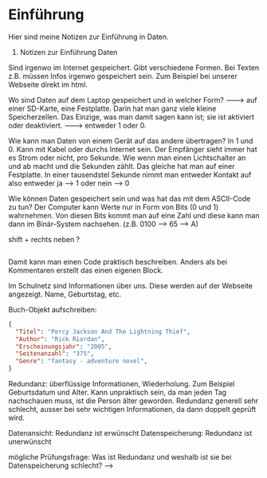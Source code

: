 # Einführung

Hier sind meine Notizen zur Einführung in Daten.

1. Notizen zur Einführung Daten

Sind irgenwo im Internet gespeichert. Gibt verschiedene Formen. Bei Texten z.B.
müssen Infos irgenwo gespeichert sein. Zum Beispiel bei unserer Webseite direkt
im html.

Wo sind Daten auf dem Laptop gespeichert und in welcher Form? ---> auf einer
SD-Karte, eine Festplatte. Darin hat man ganz viele kleine Speicherzellen. Das
Einzige, was man damit sagen kann ist; sie ist aktiviert oder deaktiviert. --->
entweder 1 oder 0.

Wie kann man Daten von einem Gerät auf das andere übertragen? In 1 und 0. Kann
mit Kabel oder durchs Internet sein. Der Empfänger sieht immer hat es Strom oder
nicht, pro Sekunde. Wie wenn man einen Lichtschalter an und ab macht und die
Sekunden zählt. Das gleiche hat man auf einer Festplatte. In einer tausendstel
Sekunde nimmt man entweder Kontakt auf also entweder ja --> 1 oder nein --> 0

Wie können Daten gespeichert sein und was hat das mit dem ASCII-Code zu tun? Der
Computer kann Werte nur in Form von Bits (0 und 1) wahrnehmen. Von diesen Bits
kommt man auf eine Zahl und diese kann man dann im Binär-System nachsehen. (z.B.
0100 --> 65 --> A)

shift + rechts neben ?

```JSON

```

Damit kann man einen Code praktisch beschreiben. Anders als bei Kommentaren
erstellt das einen eigenen Block.

Im Schulnetz sind Informationen über uns. Diese werden auf der Webseite
angezeigt. Name, Geburtstag, etc.

Buch-Objekt aufschreiben:

```JSON
{
  "Titel": "Percy Jackson And The Lightning Thief",
  "Author": "Rick Riordan",
  "Erscheinungsjahr": "2005",
  "Seitenanzahl": "375",
  "Genre": "fantasy - adventure novel",
}
```

Redundanz: überflüssige Informationen, Wiederholung. Zum Beispiel Geburtsdatum
und Alter. Kann unpraktisch sein, da man jeden Tag nachschauen muss, ist die
Person älter geworden. Redundanz generell sehr schlecht, ausser bei sehr
wichtigen Informationen, da dann doppelt geprüft wird.

Datenansicht: Redundanz ist erwünscht Datenspeicherung: Redundanz ist
unerwünscht

mögliche Prüfungsfrage: Was ist Redundanz und weshalb ist sie bei
Datenspeicherung schlecht? -->
